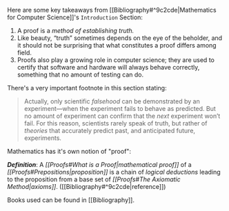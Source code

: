 Here are some key takeaways from [[Bibliography#^9c2cde|Mathematics for Computer Science]]'s `Introduction` Section:

1. A proof is a _method of establishing truth._
2.  Like beauty, “truth” sometimes depends on the eye of the beholder, and it should not be surprising that what constitutes a proof differs among field.
3. Proofs also play a growing role in computer science; they are used to certify that software and hardware will always behave correctly, something that no amount of testing can do.

There's a very important footnote in this section stating:

> Actually, only scientific _falsehood_ can be demonstrated by an experiment—when the experiment fails to behave as predicted. But no amount of experiment can confirm that the _next_ experiment won’t fail. For this reason, scientists rarely speak of truth, but rather of _theories_ that accurately predict past, and anticipated future, experiments.

Mathematics has it's own notion of "proof":

***Definition***: A _[[Proofs#What is a Proof|mathematical proof]]_ of a _[[Proofs#Prepositions|proposition]]_ is a chain of _logical deductions_ leading to the proposition from a base set of _[[Proofs#The Axiomatic Method|axioms]]_. ([[Bibliography#^9c2cde|reference]])

Books used can be found in [[Bibliography]].